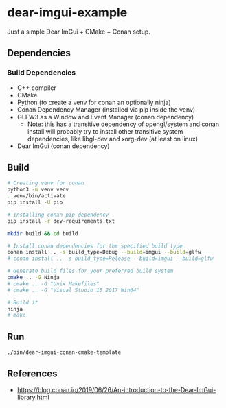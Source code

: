 # dear-imgui-example

Just a simple Dear ImGui + CMake + Conan setup.

## Dependencies

### Build Dependencies

- C++ compiler
- CMake
- Python (to create a venv for conan an optionally ninja)
- Conan Dependency Manager (installed via pip inside the venv)
- GLFW3 as a Window and Event Manager (conan dependency)
  - Note: this has a transitive dependency of opengl/system and conan install will probably try to install other transitive system dependencies, like libgl-dev and xorg-dev (at least on linux)
- Dear ImGui (conan dependency)

## Build

```sh
# Creating venv for conan
python3 -m venv venv
. venv/bin/activate
pip install -U pip

# Installing conan pip dependency
pip install -r dev-requirements.txt

mkdir build && cd build

# Install conan dependencies for the specified build type
conan install .. -s build_type=Debug --build=imgui --build=glfw
# conan install .. -s build_type=Release --build=imgui --build=glfw

# Generate build files for your preferred build system
cmake .. -G Ninja
# cmake .. -G "Unix Makefiles"
# cmake .. -G "Visual Studio 15 2017 Win64"

# Build it
ninja
# make
```

## Run 

```
./bin/dear-imgui-conan-cmake-template
```

## References

- https://blog.conan.io/2019/06/26/An-introduction-to-the-Dear-ImGui-library.html

